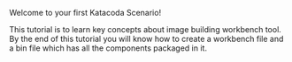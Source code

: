 Welcome to your first Katacoda Scenario!

This tutorial is to learn key concepts about image building workbench tool. By the end of this tutorial you will know how to create a workbench file and a bin file which has all the components packaged in it. 